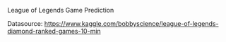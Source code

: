 League of Legends Game Prediction

Datasource: https://www.kaggle.com/bobbyscience/league-of-legends-diamond-ranked-games-10-min
